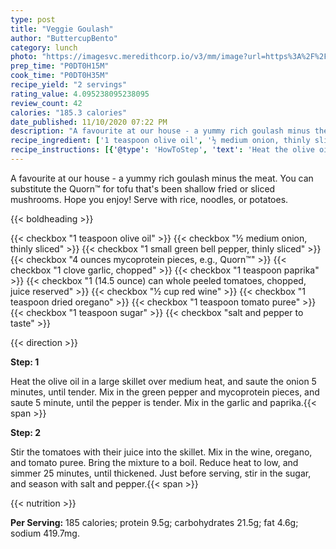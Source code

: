 ```yaml
---
type: post
title: "Veggie Goulash"
author: "ButtercupBento"
category: lunch
photo: "https://imagesvc.meredithcorp.io/v3/mm/image?url=https%3A%2F%2Fimages.media-allrecipes.com%2Fuserphotos%2F873723.jpg"
prep_time: "P0DT0H15M"
cook_time: "P0DT0H35M"
recipe_yield: "2 servings"
rating_value: 4.095238095238095
review_count: 42
calories: "185.3 calories"
date_published: 11/10/2020 07:22 PM
description: "A favourite at our house - a yummy rich goulash minus the meat. You can substitute the Quorn™ for tofu that's been shallow fried or sliced mushrooms. Hope you enjoy! Serve with rice, noodles, or potatoes."
recipe_ingredient: ['1 teaspoon olive oil', '½ medium onion, thinly sliced', '1 small green bell pepper, thinly sliced', '4 ounces mycoprotein pieces, e.g., Quorn™', '1 clove garlic, chopped', '1 teaspoon paprika', '1 (14.5 ounce) can whole peeled tomatoes, chopped, juice reserved', '½ cup red wine', '1 teaspoon dried oregano', '1 teaspoon tomato puree', '1 teaspoon sugar', 'salt and pepper to taste']
recipe_instructions: [{'@type': 'HowToStep', 'text': 'Heat the olive oil in a large skillet over medium heat, and saute the onion 5 minutes, until tender. Mix in the green pepper and mycoprotein pieces, and saute 5 minute, until the pepper is tender. Mix in the garlic and paprika.\n'}, {'@type': 'HowToStep', 'text': 'Stir the tomatoes with their juice into the skillet. Mix in the wine, oregano, and tomato puree. Bring the mixture to a boil. Reduce heat to low, and simmer 25 minutes, until thickened. Just before serving, stir in the sugar, and season with salt and pepper.\n'}]
---
```


A favourite at our house - a yummy rich goulash minus the meat. You can substitute the Quorn™ for tofu that's been shallow fried or sliced mushrooms. Hope you enjoy! Serve with rice, noodles, or potatoes. 

{{< boldheading >}}

{{< checkbox "1 teaspoon olive oil" >}}
{{< checkbox "½ medium onion, thinly sliced" >}}
{{< checkbox "1 small green bell pepper, thinly sliced" >}}
{{< checkbox "4 ounces mycoprotein pieces, e.g., Quorn™" >}}
{{< checkbox "1 clove garlic, chopped" >}}
{{< checkbox "1 teaspoon paprika" >}}
{{< checkbox "1 (14.5 ounce) can whole peeled tomatoes, chopped, juice reserved" >}}
{{< checkbox "½ cup red wine" >}}
{{< checkbox "1 teaspoon dried oregano" >}}
{{< checkbox "1 teaspoon tomato puree" >}}
{{< checkbox "1 teaspoon sugar" >}}
{{< checkbox "salt and pepper to taste" >}}


{{< direction >}}

**Step: 1**

Heat the olive oil in a large skillet over medium heat, and saute the onion 5 minutes, until tender. Mix in the green pepper and mycoprotein pieces, and saute 5 minute, until the pepper is tender. Mix in the garlic and paprika.{{< span >}}

**Step: 2**

Stir the tomatoes with their juice into the skillet. Mix in the wine, oregano, and tomato puree. Bring the mixture to a boil. Reduce heat to low, and simmer 25 minutes, until thickened. Just before serving, stir in the sugar, and season with salt and pepper.{{< span >}}

{{< nutrition >}}

**Per Serving:** 185 calories; protein 9.5g; carbohydrates 21.5g; fat 4.6g; sodium 419.7mg.